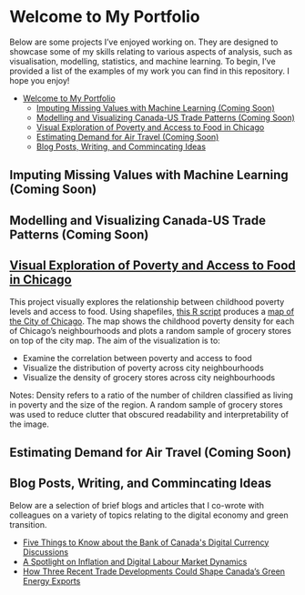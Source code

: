 # Welcome to My Portfolio
Below are some projects I’ve enjoyed working on. They are designed to showcase some of my skills relating to various aspects of analysis, such as visualisation, modelling, statistics, and machine learning. To begin, I’ve provided a list of the examples of my work you can find in this repository. I hope you enjoy!


- [Welcome to My Portfolio](#welcome-to-my-portfolio)
  - [Imputing Missing Values with Machine Learning (Coming Soon)](#imputing-missing-values-with-machine-learning-coming-soon)
  - [Modelling and Visualizing Canada-US Trade Patterns (Coming Soon)](#modelling-and-visualizing-canada-us-trade-patterns-coming-soon)
  - [Visual Exploration of Poverty and Access to Food in Chicago](#visual-exploration-of-poverty-and-access-to-food-in-chicago)
  - [Estimating Demand for Air Travel (Coming Soon)](#estimating-demand-for-air-travel-coming-soon)
  - [Blog Posts, Writing, and Commincating Ideas](#blog-posts-writing-and-commincating-ideas)

## Imputing Missing Values with Machine Learning (Coming Soon)

## Modelling and Visualizing Canada-US Trade Patterns (Coming Soon)


## [Visual Exploration of Poverty and Access to Food in Chicago](https://github.com/rjratcl/portfolio/tree/main/chicago-grocery-access)
This project visually explores the relationship between childhood poverty levels and access to food. Using shapefiles, [this R script](https://github.com/rjratcl/portfolio/blob/main/chicago-grocery-access/groceries_poverty.R) produces a [map of the City of Chicago](https://github.com/rjratcl/portfolio/blob/main/chicago-grocery-access/poverty_and_food.png). The map shows the childhood poverty density for each of Chicago’s neighbourhoods and plots a random sample of grocery stores on top of the city map. The aim of the visualization is to:
- Examine the correlation between poverty and access to food
- Visualize the distribution of poverty across city neighbourhoods
- Visualize the density of grocery stores across city neighbourhoods

Notes: Density refers to a ratio of the number of children classified as living in poverty and the size of the region. A random sample of grocery stores was used to reduce clutter that obscured readability and interpretability of the image.

## Estimating Demand for Air Travel (Coming Soon)

## Blog Posts, Writing, and Commincating Ideas
Below are a selection of brief blogs and articles that I co-wrote with colleagues on a variety of topics relating to the digital economy and green transition.
- [Five Things to Know about the Bank of Canada's Digital Currency Discussions](https://ictc-ctic.ca/articles/five-things-to-know-about-bank-of-canadas-digital-currency-discussions)
- [A Spotlight on Inflation and Digital Labour Market Dynamics](https://ictc-ctic.ca/news-events/digital-pulse-360)
- [How Three Recent Trade Developments Could Shape Canada’s Green Energy Exports](https://ictc-ctic.ca/articles/how-three-recent-trade-developments-could-shape-canadas-green-energy-exports)